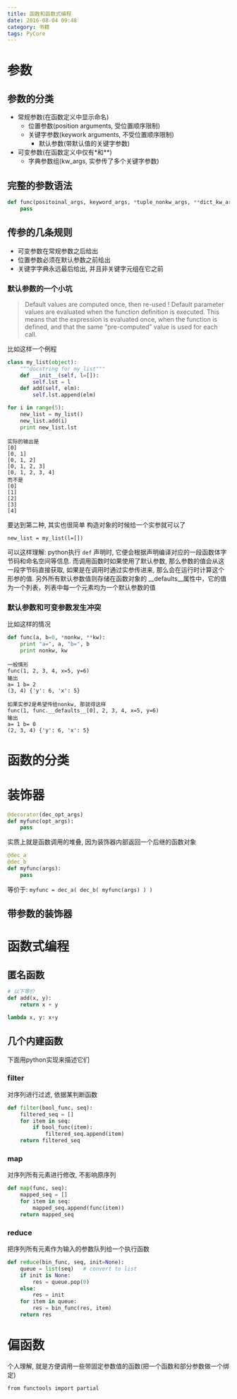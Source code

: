 ```yaml
---
title: 函数和函数式编程
date: 2016-08-04 09:48
category: 书籍
tags: PyCore
---
```


# 参数
## 参数的分类
- 常规参数(在函数定义中显示命名)
    - 位置参数(position arguments, 受位置顺序限制)
    - 关键字参数(keywork arguments, 不受位置顺序限制)
        - 默认参数(带默认值的关键字参数)
- 可变参数(在函数定义中仅有*和**)
    - 字典参数组(kw_args, 实参传了多个关键字参数)

## 完整的参数语法

```python
def func(positoinal_args, keyword_args, *tuple_nonkw_args, **dict_kw_args):
    pass
```

## 传参的几条规则
- 可变参数在常规参数之后给出
- 位置参数必须在默认参数之前给出
- 关键字字典永远最后给出, 并且非关键字元组在它之前


### 默认参数的一个小坑

> Default values are computed once, then re-used !
> Default parameter values are evaluated when the function definition is executed.
This means that the expression is evaluated once, when the function is defined,
and that the same “pre-computed” value is used for each call.

比如这样一个例程

```python
class my_list(object):
    """docstring for my_list"""
    def __init__(self, l=[]):
        self.lst = l
    def add(self, elm):
        self.lst.append(elm)

for i in range(5):
    new_list = my_list()
    new_list.add(i)
    print new_list.lst
```

    实际的输出是
    [0]
    [0, 1]
    [0, 1, 2]
    [0, 1, 2, 3]
    [0, 1, 2, 3, 4]
    而不是
    [0]
    [1]
    [2]
    [3]
    [4]

要达到第二种, 其实也很简单
构造对象的时候给一个实参就可以了

    new_list = my_list(l=[])

可以这样理解: python执行 `def` 声明时, 它便会根据声明编译对应的一段函数体字节码和命名空间等信息. 而调用函数时如果使用了默认参数, 那么参数的值会从这一段字节码直接获取, 如果是在调用时通过实参传进来, 那么会在运行时计算这个形参的值.
另外所有默认参数值则存储在函数对象的 __defaults__属性中，它的值为一个列表，列表中每一个元素均为一个默认参数的值

### 默认参数和可变参数发生冲突
比如这样的情况

```python
def func(a, b=0, *nonkw, **kw):
    print "a=", a, "b=", b
    print nonkw, kw
```

    一般情形
    func(1, 2, 3, 4, x=5, y=6)
    输出
    a= 1 b= 2
    (3, 4) {'y': 6, 'x': 5}

    如果实参2是希望传给nonkw, 那就得这样
    func(1, func.__defaults__[0], 2, 3, 4, x=5, y=6)
    输出
    a= 1 b= 0
    (2, 3, 4) {'y': 6, 'x': 5}



# 函数的分类

# 装饰器

```python
@decorator(dec_opt_args)
def myfunc(opt_args):
    pass
```

实质上就是函数调用的堆叠, 因为装饰器内部返回一个后继的函数对象

```python
@dec_a
@dec_b
def myfunc(args):
    pass
```
等价于: `myfunc = dec_a( dec_b( myfunc(args) ) )`

## 带参数的装饰器

# 函数式编程
## 匿名函数

```python
# 以下等价
def add(x, y):
    return x + y

lambda x, y: x+y
```

## 几个内建函数
下面用python实现来描述它们
### filter
对序列进行过滤, 依据某判断函数

```python
def filter(bool_func, seq):
    filtered_seq = []
    for item in seq:
        if bool_func(item):
            filtered_seq.append(item)
    return filtered_seq
```

### map
对序列所有元素进行修改, 不影响原序列

```python
def map(func, seq):
    mapped_seq = []
    for item in seq:
        mapped_seq.append(func(item))
    return mapped_seq
```

### reduce
把序列所有元素作为输入的参数队列给一个执行函数

```python
def reduce(bin_func, seq, init=None):
    queue = list(seq)   # convert to list
    if init is None:
        res = queue.pop(0)
    else:
        res = init
    for item in queue:
        res = bin_func(res, item)
    return res
```

# 偏函数
个人理解, 就是方便调用一些带固定参数值的函数(把一个函数和部分参数做一个绑定)

    from functools import partial

